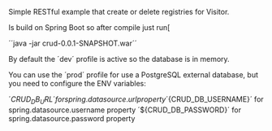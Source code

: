 Simple RESTful example that create or delete registries for Visitor.

Is build on Spring Boot so after compile just run[

´´java -jar crud-0.0.1-SNAPSHOT.war´´

By default the ´dev´ profile is active so the database is in memory.

You can use the ´prod´ profile for use a PostgreSQL external database, but you  need to configure the ENV variables:

´${CRUD_DB_URL}´ for spring.datasource.url property
´${CRUD_DB_USERNAME}´ for spring.datasource.username property
´${CRUD_DB_PASSWORD}´ for spring.datasource.password property
